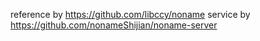 reference by https://github.com/libccy/noname
service by https://github.com/nonameShijian/noname-server
